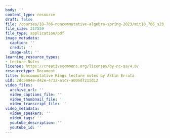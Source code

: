 ```yaml
---
body: ''
content_type: resource
draft: false
file: /courses/18-706-noncommutative-algebra-spring-2023/mit18_706_s23_artin_errata.pdf
file_size: 217559
file_type: application/pdf
image_metadata:
  caption: ''
  credit: ''
  image-alt: ''
learning_resource_types:
- Lecture Notes
license: https://creativecommons.org/licenses/by-nc-sa/4.0/
resourcetype: Document
title: Noncommutative Rings lecture notes by Artin Errata
uid: 2dc5894e-d42e-4732-a1c7-a006d7215d12
video_files:
  archive_url: ''
  video_captions_file: ''
  video_thumbnail_file: ''
  video_transcript_file: ''
video_metadata:
  video_speakers: ''
  video_tags: ''
  youtube_description: ''
  youtube_id: ''
---
```

